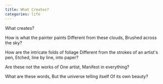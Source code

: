 ```yaml
---
title: What Creates?
categories: life
---
```

What creates?

How is what the painter paints
Different from these clouds,
Brushed across the sky?

How are the intricate folds of foliage
Different from the strokes of an artist's pen,
Etched, line by line, into paper?

Are these not the works of One artist,
Manifest in everything?

What are these words,
But the universe telling itself
Of its own beauty?
